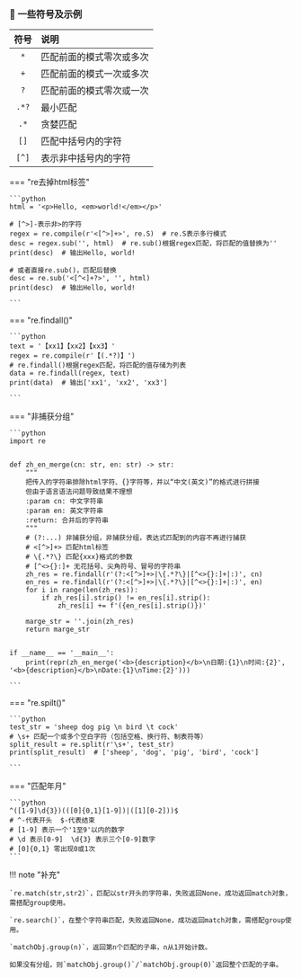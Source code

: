 ### 🚁 一些符号及示例

|  符号   | 说明           |
|:-----:|:-------------|
|  `*`  | 匹配前面的模式零次或多次 |
|  `+`  | 匹配前面的模式一次或多次 |
|  `?`  | 匹配前面的模式零次或一次 |
| `.*?` | 最小匹配         |
| `.*`  | 贪婪匹配         |
| `[]`  | 匹配中括号内的字符    |
| `[^]` | 表示非中括号内的字符   |

=== "re去掉html标签"

    ```python
    html = '<p>Hello, <em>world!</em></p>'
    
    # [^>]-表示非>的字符
    regex = re.compile(r'<[^>]+>', re.S)  # re.S表示多行模式
    desc = regex.sub('', html)  # re.sub()根据regex匹配，将匹配的值替换为''
    print(desc)  # 输出Hello, world!
    
    # 或者直接re.sub()，匹配后替换
    desc = re.sub('<[^<]+?>', '', html)
    print(desc)  # 输出Hello, world!

    ```

=== "re.findall()"
    
    ```python
    text = '【xx1】【xx2】【xx3】'
    regex = re.compile(r'【(.*?)】')
    # re.findall()根据regex匹配，将匹配的值存储为列表
    data = re.findall(regex, text)
    print(data)  # 输出['xx1', 'xx2', 'xx3']

    ```

=== "非捕获分组"

    ```python
    import re
    
    
    def zh_en_merge(cn: str, en: str) -> str:
        """
        把传入的字符串排除html字符、{}字符等，并以“中文(英文)”的格式进行拼接
        但由于语言语法问题导致结果不理想
        :param cn: 中文字符串
        :param en: 英文字符串
        :return: 合并后的字符串
        """
        # (?:...) 非捕获分组，非捕获分组，表达式匹配到的内容不再进行捕获
        # <[^>]+> 匹配html标签
        # \{.*?\} 匹配{xxx}格式的参数
        # [^<>{}:]+ 无花括号、尖角符号、冒号的字符串
        zh_res = re.findall(r'(?:<[^>]+>|\{.*?\}|[^<>{}:]+|:)', cn)
        en_res = re.findall(r'(?:<[^>]+>|\{.*?\}|[^<>{}:]+|:)', en)
        for i in range(len(zh_res)):
            if zh_res[i].strip() != en_res[i].strip():
                zh_res[i] += f'({en_res[i].strip()})'
    
        marge_str = ''.join(zh_res)
        return marge_str
    
    
    if __name__ == '__main__':
        print(repr(zh_en_merge('<b>{description}</b>\n日期:{1}\n时间:{2}', '<b>{description}</b>\nDate:{1}\nTime:{2}')))

    ```

=== "re.spilt()"
    
    ```python
    test_str = 'sheep dog pig \n bird \t cock'
    # \s+ 匹配一个或多个空白字符（包括空格、换行符、制表符等）
    split_result = re.split(r'\s+', test_str)
    print(split_result)  # ['sheep', 'dog', 'pig', 'bird', 'cock']

    ```

=== "匹配年月"

    ```python
    ^([1-9]\d{3})(([0]{0,1}[1-9])|([1][0-2]))$
    # ^-代表开头  $-代表结束
    # [1-9] 表示一个'1至9'以内的数字
    # \d 表示[0-9]  \d{3} 表示三个[0-9]数字
    # [0]{0,1} 零出现0或1次
    ```

!!! note "补充"

    `re.match(str,str2)`，匹配以str开头的字符串，失败返回None，成功返回match对象，需搭配group使用。

    `re.search()`，在整个字符串匹配，失败返回None，成功返回match对象，需搭配group使用。

    `matchObj.group(n)`，返回第n个匹配的子串，n从1开始计数。

    如果没有分组，则`matchObj.group()`/`matchObj.group(0)`返回整个匹配的子串。
    

